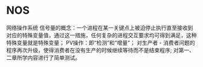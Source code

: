 # NOS
网络操作系统
信号量的概念：一个进程在某一关键点上被迫停止执行直至接收到对应的特殊变量值，通过这一措施，任何复杂的进程交互要求均可得到满足，这种特殊变量就是特殊变量；
PV操作：即“检测”和“增量”；
对生产者 - 消费者问题的程序再次升级，使得消费者在没有生产的时候继续等待而不是结束程序;
对第一、二章所学内容进行了简单测试。
